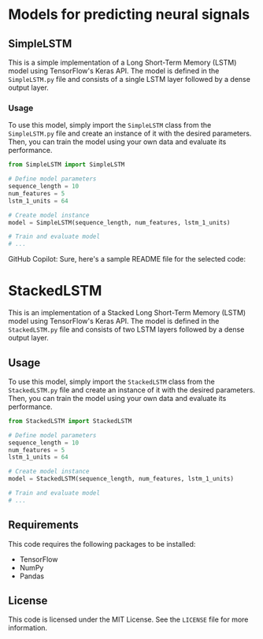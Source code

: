 # Models for predicting neural signals 

## SimpleLSTM

This is a simple implementation of a Long Short-Term Memory (LSTM) model using TensorFlow's Keras API. The model is defined in the `SimpleLSTM.py` file and consists of a single LSTM layer followed by a dense output layer. 

### Usage

To use this model, simply import the `SimpleLSTM` class from the `SimpleLSTM.py` file and create an instance of it with the desired parameters. Then, you can train the model using your own data and evaluate its performance.

```python
from SimpleLSTM import SimpleLSTM

# Define model parameters
sequence_length = 10
num_features = 5
lstm_1_units = 64

# Create model instance
model = SimpleLSTM(sequence_length, num_features, lstm_1_units)

# Train and evaluate model
# ...
```

GitHub Copilot: Sure, here's a sample README file for the selected code:

# StackedLSTM

This is an implementation of a Stacked Long Short-Term Memory (LSTM) model using TensorFlow's Keras API. The model is defined in the `StackedLSTM.py` file and consists of two LSTM layers followed by a dense output layer. 

## Usage

To use this model, simply import the `StackedLSTM` class from the `StackedLSTM.py` file and create an instance of it with the desired parameters. Then, you can train the model using your own data and evaluate its performance.

```python
from StackedLSTM import StackedLSTM

# Define model parameters
sequence_length = 10
num_features = 5
lstm_1_units = 64

# Create model instance
model = StackedLSTM(sequence_length, num_features, lstm_1_units)

# Train and evaluate model
# ...
```

## Requirements

This code requires the following packages to be installed:

- TensorFlow
- NumPy
- Pandas

## License

This code is licensed under the MIT License. See the `LICENSE` file for more information.



